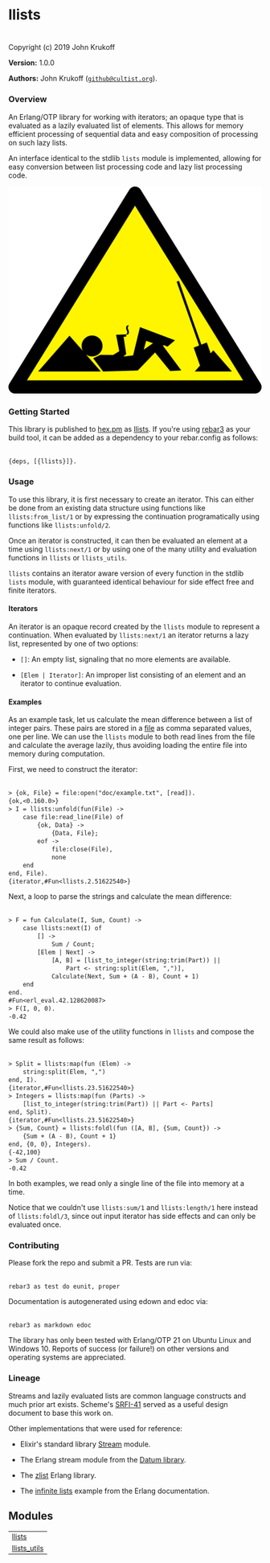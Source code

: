 

# llists
 #

Copyright (c) 2019 John Krukoff

__Version:__ 1.0.0

__Authors:__ John Krukoff ([`github@cultist.org`](mailto:github@cultist.org)).


### Overview ###

An Erlang/OTP library for working with iterators; an opaque type that is
evaluated as a lazily evaluated list of elements. This allows for memory
efficient processing of sequential data and easy composition of processing on
such lazy lists.

An interface identical to the stdlib `lists` module is implemented, allowing
for easy conversion between list processing code and lazy list processing
code.

![Lazy Construction Worker](lazy.png)


### Getting Started ###

This library is published to [hex.pm](https://hex.pm) as [llists](https://hex.pm/packages/llists). If you're using [rebar3](https://www.rebar3.org/) as your build tool, it can be added
as a dependency to your rebar.config as follows:

```

{deps, [{llists}]}.
```


### Usage ###

To use this library, it is first necessary to create an iterator. This can
either be done from an existing data structure using functions like
`llists:from_list/1` or by expressing the continuation programatically using
functions like `llists:unfold/2`.

Once an iterator is constructed, it can then be evaluated an element at a time
using `llists:next/1` or by using one of the many utility and evaluation
functions in `llists` or `llists_utils`.

`llists` contains an iterator aware version of every function in the stdlib
`lists` module, with guaranteed identical behaviour for side effect free and
finite iterators.


#### Iterators ####

An iterator is an opaque record created by the `llists` module to represent a
continuation. When evaluated by `llists:next/1` an iterator returns a lazy
list, represented by one of two options:

* `[]`: An empty list, signaling that no more elements are available.

* `[Elem | Iterator]`: An improper list consisting of an element and an
iterator to continue evaluation.



#### Examples ####

As an example task, let us calculate the mean difference between a list of
integer pairs. These pairs are stored in a [file](example.txt) as
comma separated values, one per line. We can use the `llists` module to both
read lines from the file and calculate the average lazily, thus avoiding
loading the entire file into memory during computation.

First, we need to construct the iterator:

```

> {ok, File} = file:open("doc/example.txt", [read]).
{ok,<0.160.0>}
> I = llists:unfold(fun(File) ->
	case file:read_line(File) of
		{ok, Data} ->
			{Data, File};
		eof ->
			file:close(File),
			none
	end
end, File).
{iterator,#Fun<llists.2.51622540>}
```

Next, a loop to parse the strings and calculate the mean difference:

```

> F = fun Calculate(I, Sum, Count) ->
	case llists:next(I) of
		[] ->
			Sum / Count;
		[Elem | Next] ->
			[A, B] = [list_to_integer(string:trim(Part)) ||
				Part <- string:split(Elem, ",")],
			Calculate(Next, Sum + (A - B), Count + 1)
	end
end.
#Fun<erl_eval.42.128620087>
> F(I, 0, 0).
-0.42
```

We could also make use of the utility functions in `llists` and compose the
same result as follows:

```

> Split = llists:map(fun (Elem) ->
	string:split(Elem, ",")
end, I).
{iterator,#Fun<llists.23.51622540>}
> Integers = llists:map(fun (Parts) ->
	[list_to_integer(string:trim(Part)) || Part <- Parts]
end, Split).
{iterator,#Fun<llists.23.51622540>}
> {Sum, Count} = llists:foldl(fun ([A, B], {Sum, Count}) ->
	{Sum + (A - B), Count + 1}
end, {0, 0}, Integers).
{-42,100}
> Sum / Count.
-0.42
```

In both examples, we read only a single line of the file into memory at a
time.

Notice that we couldn't use `llists:sum/1` and `llists:length/1` here instead
of `llists:foldl/3`, since out input iterator has side effects and can only be
evaluated once.


### Contributing ###

Please fork the repo and submit a PR. Tests are run via:

```

rebar3 as test do eunit, proper
```

Documentation is autogenerated using edown and edoc via:

```

rebar3 as markdown edoc
```

The library has only been tested with Erlang/OTP 21 on Ubuntu Linux and
Windows 10. Reports of success (or failure!) on other versions and operating
systems are appreciated.


### Lineage ###

Streams and lazily evaluated lists are common language constructs and much
prior art exists. Scheme's [SRFI-41](https://srfi.schemers.org/srfi-41/srfi-41.md) served as a
useful design document to base this work on.

Other implementations that were used for reference:

* Elixir's standard library [Stream](https://hexdocs.pm/elixir/Stream.md) module.

* The Erlang stream module from the [Datum
library](https://github.com/fogfish/datum/blob/master/src/stream/stream.erl).

* The [zlist](https://github.com/egobrain/zlist) Erlang
library.

* The [infinite
lists](http://erlang.org/documentation/doc-5.8/doc/programming_examples/funs.md) example from the Erlang documentation.



## Modules ##


<table width="100%" border="0" summary="list of modules">
<tr><td><a href="llists.md" class="module">llists</a></td></tr>
<tr><td><a href="llists_utils.md" class="module">llists_utils</a></td></tr></table>

